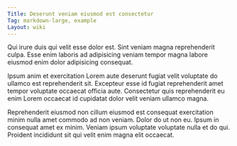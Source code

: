 ```yaml
---
Title: Deserunt veniam eiusmod est consectetur
Tag: markdown-large, example
Layout: wiki
---
```

Qui irure duis qui velit esse dolor est. Sint veniam magna reprehenderit culpa. Esse enim laboris ad adipisicing veniam tempor magna labore eiusmod enim dolor adipisicing consequat.

Ipsum anim et exercitation Lorem aute deserunt fugiat velit voluptate do ullamco est reprehenderit sit. Excepteur esse id fugiat reprehenderit amet tempor voluptate occaecat officia aute. Consectetur quis reprehenderit eu enim Lorem occaecat id cupidatat dolor velit veniam ullamco magna.

Reprehenderit eiusmod non cillum eiusmod est consequat exercitation minim nulla amet commodo ad non veniam. Dolor do ut non eu. Ipsum in consequat amet ex minim. Veniam ipsum voluptate voluptate nulla et do qui. Proident incididunt sit qui velit enim magna elit occaecat.